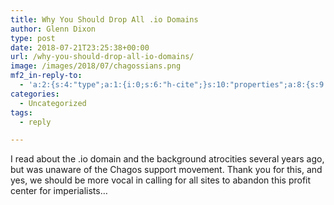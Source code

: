 ```yaml
---
title: Why You Should Drop All .io Domains
author: Glenn Dixon
type: post
date: 2018-07-21T23:25:38+00:00
url: /why-you-should-drop-all-io-domains/
image: /images/2018/07/chagossians.png
mf2_in-reply-to:
  - 'a:2:{s:4:"type";a:1:{i:0;s:6:"h-cite";}s:10:"properties";a:8:{s:9:"published";a:1:{i:0;s:25:"2018-07-07T16:50:49+01:00";}s:7:"updated";a:1:{i:0;s:25:"2018-07-07T16:50:49+01:00";}s:7:"summary";a:1:{i:0;s:303:"Was involved in a pretty dispiriting discourse on the indieweb irc channels earlier in the week. The specific issue of contention was the use of .io domains, and why you really shouldn’t do that, but the terms and process of the debate (such as it was) followed the standard path for seemingly all ...";}s:4:"name";a:1:{i:0;s:31:"Being the change isn’t enough";}s:3:"url";a:1:{i:0;s:51:"https://ascraeus.org/being-the-change-isn-t-enough/";}s:11:"publication";a:1:{i:0;s:18:"View from Ascraeus";}s:8:"featured";a:1:{i:0;s:12:"/icon440.png";}s:6:"author";a:3:{s:4:"name";s:16:"Daniel Goldsmith";s:3:"url";s:21:"https://ascraeus.org/";s:5:"photo";s:40:"https://ascraeus.org/pictures/marvin.png";}}}'
categories:
  - Uncategorized
tags:
  - reply

---
```

I read about the .io domain and the background atrocities several years ago, but was unaware of the Chagos support movement. Thank you for this, and yes, we should be more vocal in calling for all sites to abandon this profit center for imperialists&#8230;